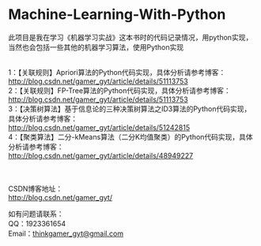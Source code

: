 Machine-Learning-With-Python
========================
此项目是我在学习《机器学习实战》这本书时的代码记录情况，用python实现，当然也会包括一些其他的机器学习算法，使用Python实现<br/><br/>

1：【关联规则】Apriori算法的Python代码实现，具体分析请参考博客：<br/>
http://blog.csdn.net/gamer_gyt/article/details/51113753<br/>
2：【关联规则】FP-Tree算法的Python代码实现，具体分析请参考博客：<br/>
http://blog.csdn.net/gamer_gyt/article/details/51113753<br/>
3：【决策树算法】基于信息论的三种决策树算法之ID3算法的Python代码实现，具体分析请参考博客：<br/>
http://blog.csdn.net/gamer_gyt/article/details/51242815<br/>
4：【聚类算法】二分-kMeans算法（二分K均值聚类）的Python代码实现，具体分析请参考博客：<br/>
http://blog.csdn.net/gamer_gyt/article/details/48949227<br/>



 
<br/><br/>CSDN博客地址：<br/>
http://blog.csdn.net/gamer_gyt/<br/>

如有问题请联系：<br/>
QQ：1923361654<br/>
Email：thinkgamer_gyt@gmail.com<br/>
